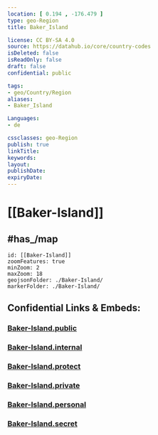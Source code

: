 ```yaml
---
location: [ 0.194 , -176.479 ] 
type: geo-Region
title: Baker_Island

license: CC BY-SA 4.0
source: https://datahub.io/core/country-codes
isDeleted: false
isReadOnly: false
draft: false
confidential: public

tags:
- geo/Country/Region
aliases:
- Baker_Island

Languages:
- de

cssclasses: geo-Region
publish: true
linkTitle: 
keywords: 
layout: 
publishDate: 
expiryDate: 
---
```


# [[Baker-Island]] 

## #has_/map 


```leaflet
id: [[Baker-Island]]
zoomFeatures: true 
minZoom: 2 
maxZoom: 18
geojsonFolder: ./Baker-Island/
markerFolder: ./Baker-Island/
```


## Confidential Links & Embeds: 

### [Baker-Island.public](/_public/\Earth\Continent\America~North\USA\USA~Islands\CountiesBaker-Island.public.md) 

### [Baker-Island.internal](/_internal/\Earth\Continent\America~North\USA\USA~Islands\CountiesBaker-Island.internal.md) 

### [Baker-Island.protect](/_protect/\Earth\Continent\America~North\USA\USA~Islands\CountiesBaker-Island.protect.md) 

### [Baker-Island.private](/_private/\Earth\Continent\America~North\USA\USA~Islands\CountiesBaker-Island.private.md) 

### [Baker-Island.personal](/_personal/\Earth\Continent\America~North\USA\USA~Islands\CountiesBaker-Island.personal.md) 

### [Baker-Island.secret](/_secret/\Earth\Continent\America~North\USA\USA~Islands\CountiesBaker-Island.secret.md)

